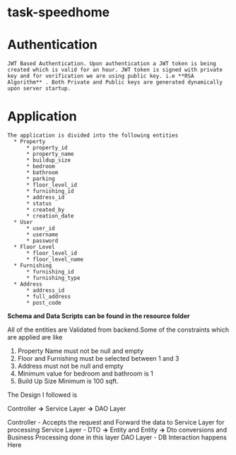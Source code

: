 # task-speedhome

# Authentication
    JWT Based Authentication. Upon authentication a JWT token is being created which is valid for an hour. JWT token is signed with private key and for verification we are using public key. i.e **RSA Algorithm** . Both Private and Public keys are generated dynamically upon server startup.

# Application

    The application is divided into the following entities
      * Property
          * property_id
          * property_name
          * buildup_size
          * bedroom 
          * bathroom 
          * parking 
          * floor_level_id 
          * furnishing_id 
          * address_id 
          * status 
          * created_by 
          * creation_date
      * User
          * user_id
          * username
          * password
      * Floor Level
          * floor_level_id
          * floor_level_name
      * Furnishing
          * furnishing_id
          * furnishing_type
      * Address
          * address_id
          * full_address
          * post_code
 **Schema and Data Scripts can be found in the resource folder**
 
 All of the entities are Validated from backend.Some of the constraints which are applied are like
 
  1. Property Name must not be null and empty
  2. Floor and Furnishing must be selected between 1 and 3
  3. Address must not be null and empty
  4. Minimum value for bedroom and bathroom is 1
  5. Build Up Size Minimum is 100 sqft.

The Design I followed is 

Controller **->** Service Layer **->** DAO Layer

Controller -  Accepts the request and Forward the data to Service Layer for processing
Service Layer - DTO **->** Entity and Entity **->** Dto  conversions and Business Processing done in this layer
DAO Layer  - DB Interaction happens Here
